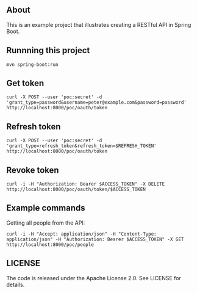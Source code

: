 ## About

This is an example project that illustrates creating a RESTful API in Spring Boot.

## Runnning this project

```
mvn spring-boot:run
```

## Get token

```
curl -X POST --user 'poc:secret' -d 'grant_type=password&username=peter@example.com&password=password' http://localhost:8000/poc/oauth/token
```

## Refresh token

```
curl -X POST --user 'poc:secret' -d 'grant_type=refresh_token&refresh_token=$REFRESH_TOKEN' http://localhost:8000/poc/oauth/token
```

## Revoke token

```
curl -i -H "Authorization: Bearer $ACCESS_TOKEN" -X DELETE http://localhost:8000/poc/oauth/token/$ACCESS_TOKEN
```

## Example commands

Getting all people from the API:
```
curl -i -H "Accept: application/json" -H "Content-Type: application/json" -H "Authorization: Bearer $ACCESS_TOKEN" -X GET http://localhost:8000/poc/people
```

## LICENSE

The code is released under the Apache License 2.0. See LICENSE for details.
